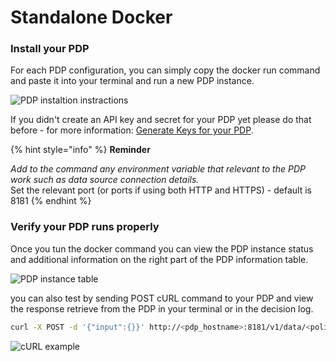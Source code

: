 # Standalone Docker

### Install your PDP

For each PDP configuration, you can simply copy the docker run command and paste it into your terminal and run a new PDP instance.

![PDP instaltion instractions](https://files.readme.io/9bd680e-Screen_Shot_2021-02-18_at_11.07.01.png)

If you didn't create an API key and secret for your PDP yet please do that before - for more information: [Generate Keys for your PDP](../policy-decision-points-pdp/generating-api-keys-for-a-pdp.md).

{% hint style="info" %}
**Reminder**

_Add to the command any environment variable that relevant to the PDP work such as data source connection details._  
Set the relevant port \(or ports if using both HTTP and HTTPS\) - default is 8181
{% endhint %}

### Verify your PDP runs properly

Once you tun the docker command you can view the PDP instance status and additional information on the right part of the PDP information table.

![PDP instance table](https://files.readme.io/cbe0623-Screen_Shot_2021-02-18_at_11.29.37.png)

you can also test by sending POST cURL command to your PDP and view the response retrieve from the PDP in your terminal or in the decision log.

```bash
curl -X POST -d '{"input":{}}' http://<pdp_hostname>:8181/v1/data/<policy_path>
```

![cURL example](https://files.readme.io/3add866-Screen_Shot_2021-02-18_at_11.47.41.png)

###  

